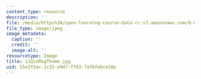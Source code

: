 ```yaml
---
content_type: resource
description: ''
file: /media/https%3A/open-learning-course-data-rc.s3.amazonaws.com/8-02-physics-ii-electricity-and-magnetism-spring-2007/55e2f5ac2c15e9d7ff837a76febce18e_11QinMagThumb.jpg
file_type: image/jpeg
image_metadata:
  caption: ''
  credit: ''
  image-alt: ''
resourcetype: Image
title: 11QinMagThumb.jpg
uid: 55e2f5ac-2c15-e9d7-ff83-7a76febce18e
---
```

